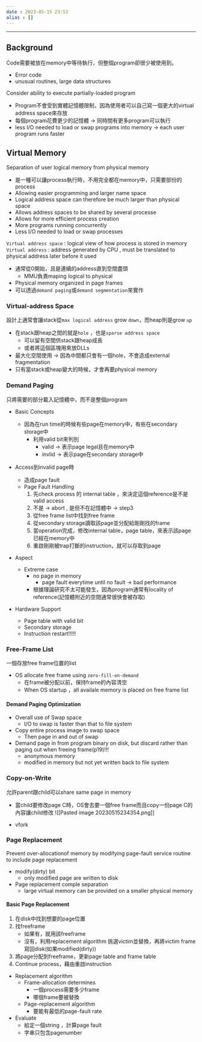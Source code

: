 ```yaml
---
date : 2023-05-15 23:53
alias : []
---
```


---

## Background

Code需要被放在memory中等待執行，但整個program卻很少被使用到。
+ Error code
+ unusual routines, large data structures

Consider ability to execute partially-loaded program
+ Program不會受到實體記憶體限制，因為使用者可以自己寫一個更大的virtual address space來存放
+ 每個program花費更少的記憶體 -> 同時間有更多program可以執行
+ less I/O needed to load or swap programs into memory -> each user program runs faster

## Virtual Memory

Separation of user logical memory from physical memory

+ 是一種可以讓process執行時，不用完全都在memory中，只需要部份的process
+ Allowing easier programming and larger name space
+ Logical address space can therefore be much larger than physical space
+ Allows address spaces to be shared by several processe
+ Allows for more efficient process creation
+ More programs running concurrently
+ Less I/O needed to load or swap processes

`Virtual address space` :  logical view of how process is stored in memory
`Virtual address` : address generated by CPU , must be translated to physical address later before it used 

+ 通常從0開始，且是連續的address直到空間盡頭
	+ MMU負責maping logical to physical
+ Physical memory organized in page frames
+ 可以透過`demand paging`或`demand segmentation`來實作

### Virtual-address Space

設計上通常會讓stack從`max logical address` grow `down`，而heap則是grow `up` 
+ 在stack跟heap之間的就是`hole` ，也是`sparse address space`
	+ 可以留有空間供stack跟heap成長
	+ 或者將這個區塊用來放DLLs
+ 最大化空間使用 ->  因為中間都只會有一個hole，不會造成external fragmentation
+ 只有當stack或heap變大的時候，才會再要physical memory

### Demand Paging

只將需要的部分載入記憶體中，而不是整個program

+ Basic Concepts
	+ 因為在run time的時候有些page在memory中，有些在secondary storage中
		+ 利用valid bit來判別
			+ valid -> 表示page legal且在memory中
			+ invlid -> 表示page在secondary storage中

+ Access到invalid page時
	+ 造成page fault
	+ Page Fault Handling
		1. 先check process 的 internal table ，來決定這個reference是不是valid access
		2. 不是 -> abort , 是但不在記憶體中 -> step3
		3. 從free frame list中找到free frame
		4. 從secondary storage讀取該page並分配給剛剛找的frame
		5. 當operation完成，修改internal table，page table，來表示該page已經在memory中
		6. 重啟剛剛被trap打斷的instruction，就可以存取到page

+ Aspect
	+ Extreme case
		+ no page in memory
			+ page fault everytime until no fault -> bad performance
		 + 根據理論研究不太可能發生，因為program通常有locality of reference(記憶體附近的空間通常很快會被存取)

+ Hardware Support
	+ Page table with valid bit
	+ Secondary storage
	+ Instruction restart!!!!!

### Free-Frame List

一個存放free frame位置的list
+ OS allocate free frame using `zero-fill-on-demand`
	+ 在frame被分配以前，保持frame的內容清空
	+ When OS startup ，all availale memory is placed on free frame list

#### Demand Paging Optimization

+ Overall use of Swap space
	+ I/O to swap is faster than that to file system
+ Copy entire process image to swap space
	+ Then page in and out of swap
+ Demand page in from program binary on disk, but discard rather than paging out when freeing frame(p19)!!!
	+ anonymous memory
	+ modified in memory but not yet written back to file system

### Copy-on-Write

允許parent跟child可以share same page in memory

+ 當child要修改page C時，OS會去要一個free frame而且copy一份page C的內容讓child修改
![[Pasted image 20230515234354.png]]

+ vfork

### Page Replacement

Prevent over-allocationof memory by modifying page-fault service routine to include page replacement
+ modify(dirty) bit
	+ only modified page are written to disk
+ Page replacement comple  separation
	+ large virtual memory can be provided on a smaller physical memory

#### Basic Page Replacement

1. 在disk中找到想要的page位置
2. 找freeframe
	+ 如果有，就用該freeframe
	+ 沒有，利用replacement algorithm 挑選victim並替換，再將victim frame寫回disk(如果modified(dirty)) 
3. 將page分配到freeframe，更新page table and frame table
4. Continue process，藉由重啟instruction

+ Replacement algorithm
	+ Frame-allocation determines
		+ 一個process需要多少frame
		+ 哪個frame要被替換
	+ Page-replacement algorithm
		+ 要能有最低的page-fault rate
+ Evaluate
	+ 給定一個string ，計算page fault
	+ 字串只包含pagenumber
		